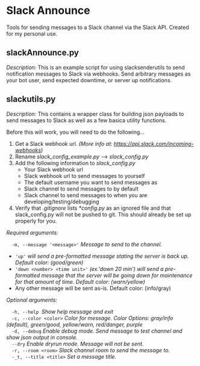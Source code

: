 # Slack Announce  
Tools for sending messages to a Slack channel via the Slack API. Created for my personal use.

## slackAnnounce.py  

*Description:*
This is an example script for using slacksenderutils to send notification messages to Slack via webhooks. Send arbitrary messages as your bot user, send expected downtime, or server up notifications.

## slackutils.py  

*Description:*
This contains a wrapper class for building json payloads to send messages to Slack as well as a few basica utility functions.  


Before this will work, you will need to do the following…
1. Get a Slack webhook url. _(More info at: https://api.slack.com/incoming-webhooks)_
2. Rename _slack_config_example.py_ –> _slack_config.py_
3. Add the following information to _slack_config.py_
    - Your Slack webhook url
    - Slack webhook url to send messages to yourself
    - The default username you want to send messages as
    - Slack channel to send messages to by default
    - Slack channel to send messages to when you are developing/testing/debugging
4. Verify that _.gitignore_ lists _*config.py_ as an ignored file and that slack_config.py will not be pushed to git. This should already be set up properly for you.
  

*Required arguments:*

`  -m, --message '<message>'` _Message to send to the channel._
- `'up'` _will send a pre-formatted message stating the server is back up. Default color: (good/green)_
- `'down <number> <time unit>'` _(ex.'down 20 min') will send a pre-formatted message that the server will be going down for maintenance for that amount of time. Default color: (warn/yellow)_
- Any other message will be sent as-is. Default color: (info/gray)
  
*Optional arguments:*

`  -h, --help`  _Show help message and exit_  
`  -c, --color <color>`  _Color for message. Color Options: gray/info (default), green/good, yellow/warn, red/danger, purple_  
`  -d, --debug`  _Enable debug mode. Send message to test channel and show json output in console._  
`  --dry`  _Enable dryrun mode. Message will not be sent._  
`  -r, --room <room>`  _Slack channel room to send the message to._  
`  -_t, --title <title>`  _Set a message title._
